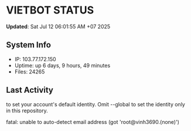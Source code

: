 # VIETBOT STATUS
**Updated**: Sat Jul 12 06:01:55 AM +07 2025

## System Info
- IP: 103.77.172.150
- Uptime: up 6 days, 9 hours, 49 minutes
- Files: 24265

## Last Activity

to set your account's default identity.
Omit --global to set the identity only in this repository.

fatal: unable to auto-detect email address (got 'root@vinh3690.(none)')
